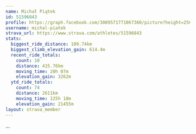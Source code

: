 ```yaml
---
name: Michał Piątek
id: 51596843
profile: https://graph.facebook.com/3089571771067360/picture?height=256&width=256
username: michal-piatek
strava_url: https://www.strava.com/athletes/51596843
stats:
  biggest_ride_distance: 109.74km
  biggest_climb_elevation_gain: 614.4m
  recent_ride_totals:
    count: 10
    distance: 415.76km
    moving_time: 20h 07m
    elevation_gain: 3262m
  ytd_ride_totals:
    count: 74
    distance: 2611km
    moving_time: 125h 18m
    elevation_gain: 21455m
layout: strava_member
--- 
```

...
